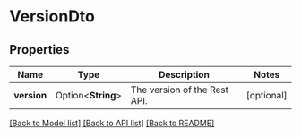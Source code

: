 # VersionDto

## Properties

Name | Type | Description | Notes
------------ | ------------- | ------------- | -------------
**version** | Option<**String**> | The version of the Rest API. | [optional]

[[Back to Model list]](../README.md#documentation-for-models) [[Back to API list]](../README.md#documentation-for-api-endpoints) [[Back to README]](../README.md)


